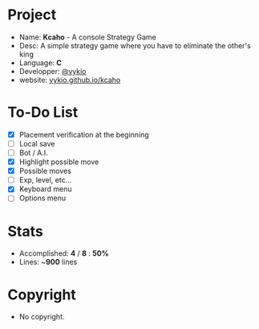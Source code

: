 # Project
- Name: **Kcaho** - A console Strategy Game
- Desc: A simple strategy game where you have to eliminate the other's king
- Language: **C**
- Developper: [@vykio](https://github.com/vykio)
- website: [vykio.github.io/kcaho](https://vykio.github.io/kcaho-strategy-game/)

# To-Do List
- [x] Placement verification at the beginning
- [ ] Local save
- [ ] Bot / A.I.
- [x] Highlight possible move
- [x] Possible moves
- [ ] Exp, level, etc...
- [x] Keyboard menu
- [ ] Options menu

# Stats 
- Accomplished: **4** / **8** : **50%**
- Lines: ~**900** lines

# Copyright
- No copyright.
